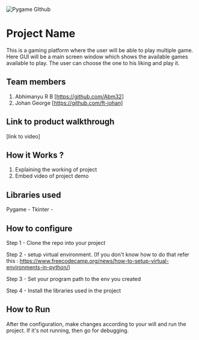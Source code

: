 
![Pygame GIthub](https://user-images.githubusercontent.com/64391274/229285417-80d68655-4282-4a33-87a2-20723c8dfcb0.png)



# Project Name
This is a gaming platform where the user will be able to play multiple game. Here GUI will be a main screen window which shows the available games available to play. The user can choose the one to his liking and play it.
## Team members
1. Abhimanyu R B [https://github.com/Abm32]
2. Johan George [https://github.com/ft-johan]
## Link to product walkthrough
[link to video]
## How it Works ?
1. Explaining the working of project
2. Embed video of project demo
## Libraries used
Pygame -
Tkinter -
## How to configure
Step 1 - Clone the repo into your project

Step 2 - setup virtual environment. (If you don't know how to do that refer this : https://www.freecodecamp.org/news/how-to-setup-virtual-environments-in-python/)

Step 3 - Set your program path to the env you created

Step 4 - Install the libraries used in the project


## How to Run
After the configuration, make changes according to your will and run the project. If it's not running, then go for debugging.
